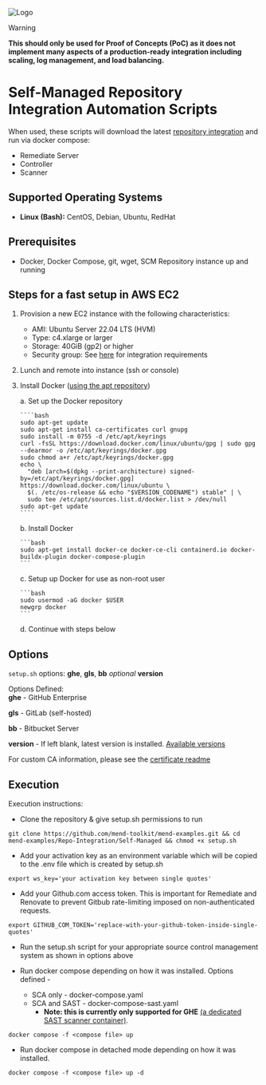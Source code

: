 ![Logo](https://mend-toolkit-resources-public.s3.amazonaws.com/img/mend-io-logo-horizontal.svg)  

> [!Warning]  
**This should only be used for Proof of Concepts (PoC) as it does not implement many aspects of a production-ready integration including scaling, log management, and load balancing.**  

# Self-Managed Repository Integration Automation Scripts
When used, these scripts will download the latest [repository integration](https://docs.mend.io/bundle/integrations/page/repo_integrations.html) and run via docker compose:
- Remediate Server
- Controller
- Scanner

## Supported Operating Systems
- **Linux (Bash):**	CentOS, Debian, Ubuntu, RedHat

## Prerequisites
- Docker, Docker Compose, git, wget, SCM Repository instance up and running

## Steps for a fast setup in AWS EC2
1) Provision a new EC2 instance with the following characteristics:
   - AMI: Ubuntu Server 22.04 LTS (HVM)
   - Type: c4.xlarge or larger
   - Storage: 40GiB (gp2) or higher
   - Security group: See [here](https://docs.mend.io/bundle/integrations/page/advanced_technical_information.html#Required-Open-Ports) for integration requirements
2) Lunch and remote into instance (ssh or console)
3) Install Docker ([using the apt repository](https://docs.docker.com/engine/install/ubuntu/#install-using-the-repository))

      a. Set up the Docker repository

       ````bash
       sudo apt-get update
       sudo apt-get install ca-certificates curl gnupg
       sudo install -m 0755 -d /etc/apt/keyrings
       curl -fsSL https://download.docker.com/linux/ubuntu/gpg | sudo gpg --dearmor -o /etc/apt/keyrings/docker.gpg
       sudo chmod a+r /etc/apt/keyrings/docker.gpg
       echo \
         "deb [arch=$(dpkg --print-architecture) signed-by=/etc/apt/keyrings/docker.gpg] https://download.docker.com/linux/ubuntu \
         $(. /etc/os-release && echo "$VERSION_CODENAME") stable" | \
         sudo tee /etc/apt/sources.list.d/docker.list > /dev/null
       sudo apt-get update
       ````

      b. Install Docker
      
       ```bash
       sudo apt-get install docker-ce docker-ce-cli containerd.io docker-buildx-plugin docker-compose-plugin
       ```
  
      c. Setup up Docker for use as non-root user
   
       ```bash
       sudo usermod -aG docker $USER
       newgrp docker
       ```
  
      d. Continue with steps below
    		
## Options
`setup.sh` options: **ghe**, **gls**, **bb** *optional* **version**

Options Defined:  
**ghe** - GitHub Enterprise

**gls** - GitLab (self-hosted)

**bb** - Bitbucket Server

**version** - If left blank, latest version is installed. [Available versions](https://docs.mend.io/bundle/integrations/page/mend_developer_integrations_release_notes.html)

For custom CA information, please see the [certificate readme](./certs.md)

## Execution
Execution instructions:  

- Clone the repository & give setup.sh permissions to run

```git clone https://github.com/mend-toolkit/mend-examples.git && cd mend-examples/Repo-Integration/Self-Managed && chmod +x setup.sh```
- Add your activation key as an environment variable which will be copied to the .env file which is created by setup.sh

```export ws_key='your activation key between single quotes'```

- Add your Github.com access token. This is important for Remediate and Renovate to prevent Gitbub rate-limiting imposed on non-authenticated requests.

`export GITHUB_COM_TOKEN='replace-with-your-github-token-inside-single-quotes'`
  
- Run the setup.sh script for your appropriate source control management system as shown in options above

- Run docker compose depending on how it was installed. Options defined -
  - SCA only  - docker-compose.yaml
  - SCA and SAST - docker-compose-sast.yaml
    - **Note: this is currently only supported for GHE** [(a dedicated SAST scanner container)](https://docs.mend.io/bundle/integrations/page/deploy_with_docker.html#Target-Machine:-Run-the-Containers).

```docker compose -f <compose file> up```

- Run docker compose in detached mode depending on how it was installed.

```docker compose -f <compose file> up -d```

